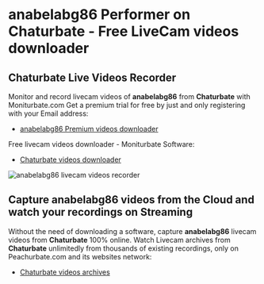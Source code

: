 # anabelabg86 Performer on Chaturbate - Free LiveCam videos downloader

## Chaturbate Live Videos Recorder

Monitor and record livecam videos of **anabelabg86** from **Chaturbate** with Moniturbate.com
Get a premium trial for free by just and only registering with your Email address:
* [anabelabg86 Premium videos downloader](https://moniturbate.com/request-demo-licence-key.html)

Free livecam videos downloader - Moniturbate Software:
* [Chaturbate videos downloader](https://moniturbate.com/moniturbate-download-software.html)

![anabelabg86 livecam videos recorder](https://peachurnet.com/templates/moniturbate-software.png)


## Capture anabelabg86 videos from the Cloud and watch your recordings on Streaming

Without the need of downloading a software, capture **anabelabg86** livecam videos from **Chaturbate** 100% online.
Watch Livecam archives from **Chaturbate** unlimitedly from thousands of existing recordings, only on Peachurbate.com and its websites network:
* [Chaturbate videos archives](https://peachurnet.com/)